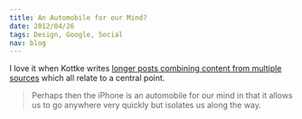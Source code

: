 ```yaml
--- 
title: An Automobile for our Mind?
date: 2012/04/26
tags: Design, Google, Social
nav: blog
---
```

I love it when Kottke writes [longer posts combining content from multiple sources](http://kottke.org/12/04/the-iphone-an-automobile-for-your-mind) which all relate to a central point.
> Perhaps then the iPhone is an automobile for our mind in that it allows us to go anywhere very quickly but isolates us along the way.